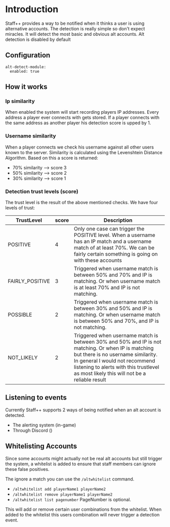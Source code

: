 # Introduction
Staff++ provides a way to be notified when it thinks a user is using alternative accounts.
The detection is really simple so don't expect miracles. It will detect the most basic and obvious alt accounts.
Alt detection is disabled by default

## Configuration
```
alt-detect-module:
  enabled: true
```

## How it works

### Ip similarity
When enabled the system will start recording players IP addresses. Every address a player ever connects with gets stored.
If a player connects with the same address as another player his detection score is upped by 1.

### Username similarity
When a player connects we check his username against all other users known to the server.
Similarity is calculated using the Levenshtein Distance Algorithm.
Based on this a score is returned:

- 70% similarity --> score 3
- 50% similarity --> score 2
- 30% similarity --> score 1

### Detection trust levels (score)
The trust level is the result of the above mentioned checks.
We have four levels of trust:

| TrustLevel | score | Description |
|---|---|---|
|POSITIVE|4|Only one case can trigger the POSITIVE level. When a username has an IP match and a username match of at least 70%. We can be fairly certain something is going on with these accounts|
|FAIRLY_POSITIVE|3|Triggered when username match is between 50% and 70% and IP is matching. Or when username match is at least 70% and IP is not matching.|
|POSSIBLE|2|Triggered when username match is between 30% and 50% and IP is matching. Or when username match is between 50% and 70%, and IP is not matching.|
|NOT_LIKELY|2|Triggered when username match is between 30% and 50% and IP is not matching. Or when IP is matching but there is no username similarity. In general I would not recommend listening to alerts with this trustlevel as most likely this will not be a reliable result|

## Listening to events
Currently Staff++ supports 2 ways of being notified when an alt account is detected.
- The alerting system (in-game)
- Through Discord ()

## Whitelisting Accounts
Since some accounts might actually not be real alt accounts but still trigger the system, a whitelist is added to ensure that staff members can ignore these false positives.

The ignore a match you can use the `/altwhitelist` command.
- `/altwhitelist add playerName1 playerName2`
- `/altwhitelist remove playerName1 playerName2`
- `/altwhitelist list pagenumber` PageNumber is optional.

This will add or remove certain user combinations from the whitelist. When added to the whitelist this users combination will never trigger a detection event.


 